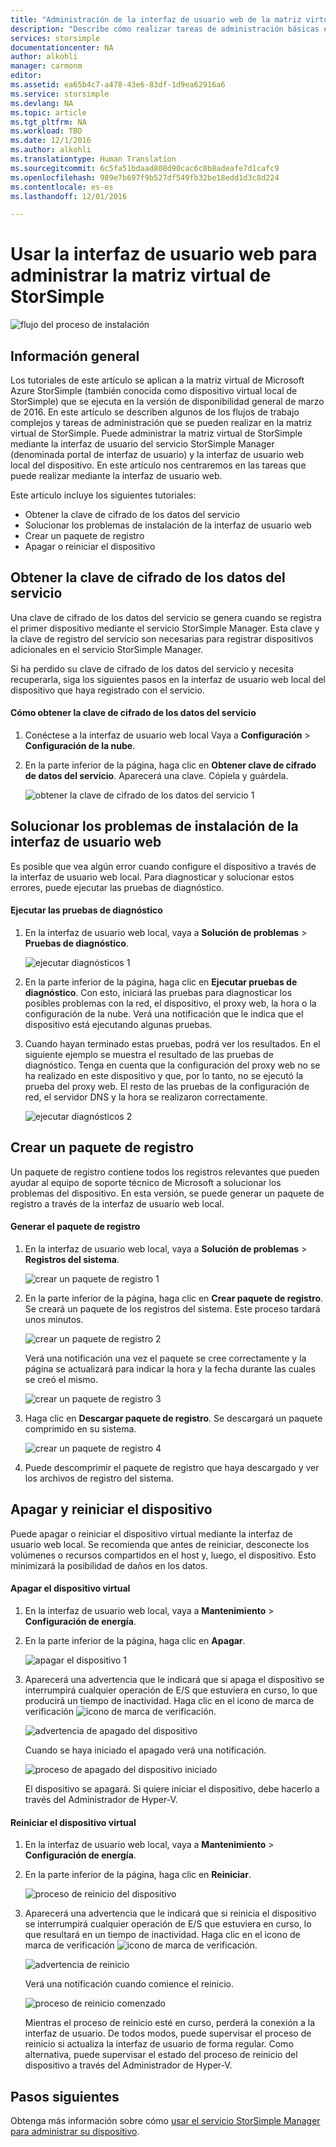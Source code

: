 ```yaml
---
title: "Administración de la interfaz de usuario web de la matriz virtual de StorSimple | Microsoft Docs"
description: "Describe cómo realizar tareas de administración básicas en los dispositivos mediante la interfaz de usuario web de la matriz virtual de StorSimple."
services: storsimple
documentationcenter: NA
author: alkohli
manager: carmonm
editor: 
ms.assetid: ea65b4c7-a478-43e6-83df-1d9ea62916a6
ms.service: storsimple
ms.devlang: NA
ms.topic: article
ms.tgt_pltfrm: NA
ms.workload: TBD
ms.date: 12/1/2016
ms.author: alkohli
ms.translationtype: Human Translation
ms.sourcegitcommit: 6c5fa51bdaad808d90cac6c8b8adeafe7d1cafc9
ms.openlocfilehash: 989e7b697f9b527df549fb32be18edd1d3c8d224
ms.contentlocale: es-es
ms.lasthandoff: 12/01/2016

---
```

# <a name="use-the-web-ui-to-administer-your-storsimple-virtual-array"></a>Usar la interfaz de usuario web para administrar la matriz virtual de StorSimple
![flujo del proceso de instalación](./media/storsimple-ova-web-ui-admin/manage4.png)

## <a name="overview"></a>Información general
Los tutoriales de este artículo se aplican a la matriz virtual de Microsoft Azure StorSimple (también conocida como dispositivo virtual local de StorSimple) que se ejecuta en la versión de disponibilidad general de marzo de 2016. En este artículo se describen algunos de los flujos de trabajo complejos y tareas de administración que se pueden realizar en la matriz virtual de StorSimple. Puede administrar la matriz virtual de StorSimple mediante la interfaz de usuario del servicio StorSimple Manager (denominada portal de interfaz de usuario) y la interfaz de usuario web local del dispositivo. En este artículo nos centraremos en las tareas que puede realizar mediante la interfaz de usuario web.

Este artículo incluye los siguientes tutoriales:

* Obtener la clave de cifrado de los datos del servicio
* Solucionar los problemas de instalación de la interfaz de usuario web
* Crear un paquete de registro
* Apagar o reiniciar el dispositivo

## <a name="get-the-service-data-encryption-key"></a>Obtener la clave de cifrado de los datos del servicio
Una clave de cifrado de los datos del servicio se genera cuando se registra el primer dispositivo mediante el servicio StorSimple Manager. Esta clave y la clave de registro del servicio son necesarias para registrar dispositivos adicionales en el servicio StorSimple Manager.

Si ha perdido su clave de cifrado de los datos del servicio y necesita recuperarla, siga los siguientes pasos en la interfaz de usuario web local del dispositivo que haya registrado con el servicio.

#### <a name="to-get-the-service-data-encryption-key"></a>Cómo obtener la clave de cifrado de los datos del servicio
1. Conéctese a la interfaz de usuario web local Vaya a **Configuración** > **Configuración de la nube**.
2. En la parte inferior de la página, haga clic en **Obtener clave de cifrado de datos del servicio**. Aparecerá una clave. Cópiela y guárdela.
   
    ![obtener la clave de cifrado de los datos del servicio 1](./media/storsimple-ova-web-ui-admin/image27.png)

## <a name="troubleshoot-web-ui-setup-errors"></a>Solucionar los problemas de instalación de la interfaz de usuario web
Es posible que vea algún error cuando configure el dispositivo a través de la interfaz de usuario web local. Para diagnosticar y solucionar estos errores, puede ejecutar las pruebas de diagnóstico.

#### <a name="to-run-the-diagnostic-tests"></a>Ejecutar las pruebas de diagnóstico
1. En la interfaz de usuario web local, vaya a **Solución de problemas** > **Pruebas de diagnóstico**.
   
    ![ejecutar diagnósticos 1](./media/storsimple-ova-web-ui-admin/image29.png)
2. En la parte inferior de la página, haga clic en **Ejecutar pruebas de diagnóstico**. Con esto, iniciará las pruebas para diagnosticar los posibles problemas con la red, el dispositivo, el proxy web, la hora o la configuración de la nube. Verá una notificación que le indica que el dispositivo está ejecutando algunas pruebas.
3. Cuando hayan terminado estas pruebas, podrá ver los resultados. En el siguiente ejemplo se muestra el resultado de las pruebas de diagnóstico. Tenga en cuenta que la configuración del proxy web no se ha realizado en este dispositivo y que, por lo tanto, no se ejecutó la prueba del proxy web. El resto de las pruebas de la configuración de red, el servidor DNS y la hora se realizaron correctamente.
   
    ![ejecutar diagnósticos 2](./media/storsimple-ova-web-ui-admin/image30.png)

## <a name="generate-a-log-package"></a>Crear un paquete de registro
Un paquete de registro contiene todos los registros relevantes que pueden ayudar al equipo de soporte técnico de Microsoft a solucionar los problemas del dispositivo. En esta versión, se puede generar un paquete de registro a través de la interfaz de usuario web local.

#### <a name="to-generate-the-log-package"></a>Generar el paquete de registro
1. En la interfaz de usuario web local, vaya a **Solución de problemas** > **Registros del sistema**.
   
    ![crear un paquete de registro 1](./media/storsimple-ova-web-ui-admin/image31.png)
2. En la parte inferior de la página, haga clic en **Crear paquete de registro**. Se creará un paquete de los registros del sistema. Este proceso tardará unos minutos.
   
    ![crear un paquete de registro 2](./media/storsimple-ova-web-ui-admin/image32.png)
   
    Verá una notificación una vez el paquete se cree correctamente y la página se actualizará para indicar la hora y la fecha durante las cuales se creó el mismo.
   
    ![crear un paquete de registro 3](./media/storsimple-ova-web-ui-admin/image33.png)
3. Haga clic en **Descargar paquete de registro**. Se descargará un paquete comprimido en su sistema.
   
    ![crear un paquete de registro 4](./media/storsimple-ova-web-ui-admin/image34.png)
4. Puede descomprimir el paquete de registro que haya descargado y ver los archivos de registro del sistema.

## <a name="shut-down-and-restart-your-device"></a>Apagar y reiniciar el dispositivo
Puede apagar o reiniciar el dispositivo virtual mediante la interfaz de usuario web local. Se recomienda que antes de reiniciar, desconecte los volúmenes o recursos compartidos en el host y, luego, el dispositivo. Esto minimizará la posibilidad de daños en los datos. 

#### <a name="to-shut-down-your-virtual-device"></a>Apagar el dispositivo virtual
1. En la interfaz de usuario web local, vaya a **Mantenimiento** > **Configuración de energía**.
2. En la parte inferior de la página, haga clic en **Apagar**.
   
    ![apagar el dispositivo 1](./media/storsimple-ova-web-ui-admin/image36.png)
3. Aparecerá una advertencia que le indicará que si apaga el dispositivo se interrumpirá cualquier operación de E/S que estuviera en curso, lo que producirá un tiempo de inactividad. Haga clic en el icono de marca de verificación  ![icono de marca de verificación](./media/storsimple-ova-web-ui-admin/image3.png).
   
    ![advertencia de apagado del dispositivo](./media/storsimple-ova-web-ui-admin/image37.png)
   
    Cuando se haya iniciado el apagado verá una notificación.
   
    ![proceso de apagado del dispositivo iniciado](./media/storsimple-ova-web-ui-admin/image38.png)
   
    El dispositivo se apagará. Si quiere iniciar el dispositivo, debe hacerlo a través del Administrador de Hyper-V.

#### <a name="to-restart-your-virtual-device"></a>Reiniciar el dispositivo virtual
1. En la interfaz de usuario web local, vaya a **Mantenimiento** > **Configuración de energía**.
2. En la parte inferior de la página, haga clic en **Reiniciar**.
   
    ![proceso de reinicio del dispositivo](./media/storsimple-ova-web-ui-admin/image36.png)
3. Aparecerá una advertencia que le indicará que si reinicia el dispositivo se interrumpirá cualquier operación de E/S que estuviera en curso, lo que resultará en un tiempo de inactividad. Haga clic en el icono de marca de verificación  ![icono de marca de verificación](./media/storsimple-ova-web-ui-admin/image3.png).
   
    ![advertencia de reinicio](./media/storsimple-ova-web-ui-admin/image37.png)
   
    Verá una notificación cuando comience el reinicio.
   
    ![proceso de reinicio comenzado](./media/storsimple-ova-web-ui-admin/image39.png)
   
    Mientras el proceso de reinicio esté en curso, perderá la conexión a la interfaz de usuario. De todos modos, puede supervisar el proceso de reinicio si actualiza la interfaz de usuario de forma regular. Como alternativa, puede supervisar el estado del proceso de reinicio del dispositivo a través del Administrador de Hyper-V.

## <a name="next-steps"></a>Pasos siguientes
Obtenga más información sobre cómo [usar el servicio StorSimple Manager para administrar su dispositivo](storsimple-virtual-array-manager-service-administration.md).


